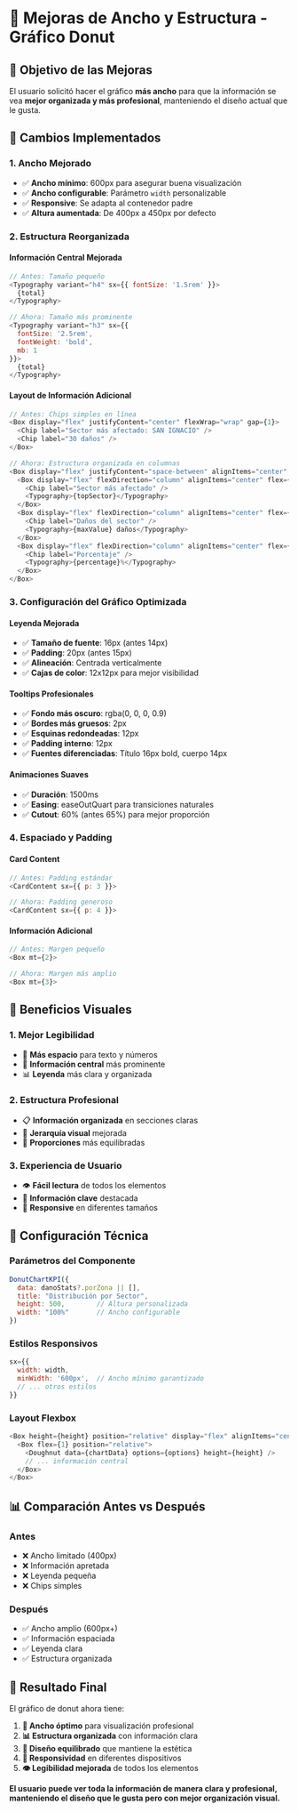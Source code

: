 # 📏 Mejoras de Ancho y Estructura - Gráfico Donut

## 🎯 Objetivo de las Mejoras

El usuario solicitó hacer el gráfico **más ancho** para que la información se vea **mejor organizada y más profesional**, manteniendo el diseño actual que le gusta.

## 📐 Cambios Implementados

### **1. Ancho Mejorado**
- ✅ **Ancho mínimo**: 600px para asegurar buena visualización
- ✅ **Ancho configurable**: Parámetro `width` personalizable
- ✅ **Responsive**: Se adapta al contenedor padre
- ✅ **Altura aumentada**: De 400px a 450px por defecto

### **2. Estructura Reorganizada**

#### **Información Central Mejorada**
```javascript
// Antes: Tamaño pequeño
<Typography variant="h4" sx={{ fontSize: '1.5rem' }}>
  {total}
</Typography>

// Ahora: Tamaño más prominente
<Typography variant="h3" sx={{ 
  fontSize: '2.5rem',
  fontWeight: 'bold',
  mb: 1
}}>
  {total}
</Typography>
```

#### **Layout de Información Adicional**
```javascript
// Antes: Chips simples en línea
<Box display="flex" justifyContent="center" flexWrap="wrap" gap={1}>
  <Chip label="Sector más afectado: SAN IGNACIO" />
  <Chip label="30 daños" />
</Box>

// Ahora: Estructura organizada en columnas
<Box display="flex" justifyContent="space-between" alignItems="center" flexWrap="wrap" gap={2}>
  <Box display="flex" flexDirection="column" alignItems="center" flex={1}>
    <Chip label="Sector más afectado" />
    <Typography>{topSector}</Typography>
  </Box>
  <Box display="flex" flexDirection="column" alignItems="center" flex={1}>
    <Chip label="Daños del sector" />
    <Typography>{maxValue} daños</Typography>
  </Box>
  <Box display="flex" flexDirection="column" alignItems="center" flex={1}>
    <Chip label="Porcentaje" />
    <Typography>{percentage}%</Typography>
  </Box>
</Box>
```

### **3. Configuración del Gráfico Optimizada**

#### **Leyenda Mejorada**
- ✅ **Tamaño de fuente**: 16px (antes 14px)
- ✅ **Padding**: 20px (antes 15px)
- ✅ **Alineación**: Centrada verticalmente
- ✅ **Cajas de color**: 12x12px para mejor visibilidad

#### **Tooltips Profesionales**
- ✅ **Fondo más oscuro**: rgba(0, 0, 0, 0.9)
- ✅ **Bordes más gruesos**: 2px
- ✅ **Esquinas redondeadas**: 12px
- ✅ **Padding interno**: 12px
- ✅ **Fuentes diferenciadas**: Título 16px bold, cuerpo 14px

#### **Animaciones Suaves**
- ✅ **Duración**: 1500ms
- ✅ **Easing**: easeOutQuart para transiciones naturales
- ✅ **Cutout**: 60% (antes 65%) para mejor proporción

### **4. Espaciado y Padding**

#### **Card Content**
```javascript
// Antes: Padding estándar
<CardContent sx={{ p: 3 }}>

// Ahora: Padding generoso
<CardContent sx={{ p: 4 }}>
```

#### **Información Adicional**
```javascript
// Antes: Margen pequeño
<Box mt={2}>

// Ahora: Margen más amplio
<Box mt={3}>
```

## 🎨 Beneficios Visuales

### **1. Mejor Legibilidad**
- 📏 **Más espacio** para texto y números
- 🎯 **Información central** más prominente
- 📊 **Leyenda** más clara y organizada

### **2. Estructura Profesional**
- 📋 **Información organizada** en secciones claras
- 🎨 **Jerarquía visual** mejorada
- 📐 **Proporciones** más equilibradas

### **3. Experiencia de Usuario**
- 👁️ **Fácil lectura** de todos los elementos
- 🎯 **Información clave** destacada
- 📱 **Responsive** en diferentes tamaños

## 🔧 Configuración Técnica

### **Parámetros del Componente**
```javascript
DonutChartKPI({
  data: danoStats?.porZona || [],
  title: "Distribución por Sector",
  height: 500,        // Altura personalizada
  width: "100%"       // Ancho configurable
})
```

### **Estilos Responsivos**
```javascript
sx={{ 
  width: width,
  minWidth: '600px',  // Ancho mínimo garantizado
  // ... otros estilos
}}
```

### **Layout Flexbox**
```javascript
<Box height={height} position="relative" display="flex" alignItems="center">
  <Box flex={1} position="relative">
    <Doughnut data={chartData} options={options} height={height} />
    // ... información central
  </Box>
</Box>
```

## 📊 Comparación Antes vs Después

### **Antes**
- ❌ Ancho limitado (400px)
- ❌ Información apretada
- ❌ Leyenda pequeña
- ❌ Chips simples

### **Después**
- ✅ Ancho amplio (600px+)
- ✅ Información espaciada
- ✅ Leyenda clara
- ✅ Estructura organizada

## 🚀 Resultado Final

El gráfico de donut ahora tiene:

1. **📏 Ancho óptimo** para visualización profesional
2. **📊 Estructura organizada** con información clara
3. **🎨 Diseño equilibrado** que mantiene la estética
4. **📱 Responsividad** en diferentes dispositivos
5. **👁️ Legibilidad mejorada** de todos los elementos

**El usuario puede ver toda la información de manera clara y profesional, manteniendo el diseño que le gusta pero con mejor organización visual.** 
